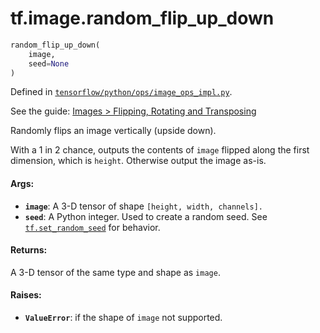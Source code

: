 <div itemscope itemtype="http://developers.google.com/ReferenceObject">
<meta itemprop="name" content="tf.image.random_flip_up_down" />
</div>

# tf.image.random_flip_up_down

``` python
random_flip_up_down(
    image,
    seed=None
)
```



Defined in [`tensorflow/python/ops/image_ops_impl.py`](https://www.tensorflow.org/code/tensorflow/python/ops/image_ops_impl.py).

See the guide: [Images > Flipping, Rotating and Transposing](../../../../api_guides/python/image.md#Flipping_Rotating_and_Transposing)

Randomly flips an image vertically (upside down).

With a 1 in 2 chance, outputs the contents of `image` flipped along the first
dimension, which is `height`.  Otherwise output the image as-is.

#### Args:

* <b>`image`</b>: A 3-D tensor of shape `[height, width, channels].`
* <b>`seed`</b>: A Python integer. Used to create a random seed. See
    [`tf.set_random_seed`](../../tf/set_random_seed.md)
    for behavior.


#### Returns:

A 3-D tensor of the same type and shape as `image`.


#### Raises:

* <b>`ValueError`</b>: if the shape of `image` not supported.